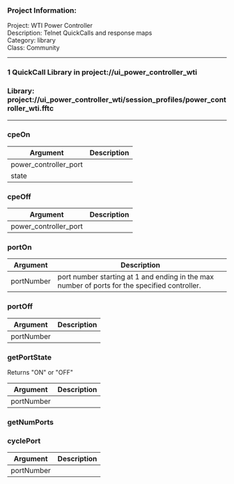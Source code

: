 ### Project Information:
Project: WTI Power Controller  
Description: Telnet QuickCalls and response maps  
Category: library  
Class: Community  
  
___
### 1 QuickCall Library in project://ui_power_controller_wti
### Library: project://ui_power_controller_wti/session_profiles/power_controller_wti.fftc
___
### cpeOn

Argument | Description
------------ | -------------
power_controller_port | 
state | 
### cpeOff

Argument | Description
------------ | -------------
power_controller_port | 
### portOn

Argument | Description
------------ | -------------
portNumber | port number starting at 1 and ending in the max number of ports for the specified controller.
### portOff

Argument | Description
------------ | -------------
portNumber | 
### getPortState
Returns "ON" or "OFF"

Argument | Description
------------ | -------------
portNumber | 
### getNumPorts
### cyclePort

Argument | Description
------------ | -------------
portNumber | 
